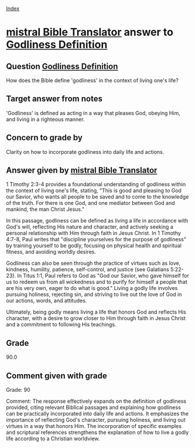
[Index](../../index.md)
# [mistral Bible Translator](../../answering_models/mistral_Bible_Translator.md) answer to [Godliness Definition](../../questions/Godliness_Definition.md)

## Question [Godliness Definition](../../questions/Godliness_Definition.md)
How does the Bible define 'godliness' in the context of living one's life?

## Target answer from notes
'Godliness' is defined as acting in a way that pleases God, obeying Him, and living in a righteous manner.

## Concern to grade by
Clarity on how to incorporate godliness into daily life and actions.

## Answer given by [mistral Bible Translator](../../answering_models/mistral_Bible_Translator.md)
1 Timothy 2:3-4 provides a foundational understanding of godliness within the context of living one's life, stating, "This is good and pleasing to God our Savior, who wants all people to be saved and to come to the knowledge of the truth. For there is one God, and one mediator between God and mankind, the man Christ Jesus."

In this passage, godliness can be defined as living a life in accordance with God's will, reflecting His nature and character, and actively seeking a personal relationship with Him through faith in Jesus Christ. In 1 Timothy 4:7-8, Paul writes that "discipline yourselves for the purpose of godliness" by training yourself to be godly, focusing on physical health and spiritual fitness, and avoiding worldly desires.

Godliness can also be seen through the practice of virtues such as love, kindness, humility, patience, self-control, and justice (see Galatians 5:22-23). In Titus 1:1, Paul refers to God as "God our Savior, who gave himself for us to redeem us from all wickedness and to purify for himself a people that are his very own, eager to do what is good." Living a godly life involves pursuing holiness, rejecting sin, and striving to live out the love of God in our actions, words, and attitudes.

Ultimately, being godly means living a life that honors God and reflects His character, with a desire to grow closer to Him through faith in Jesus Christ and a commitment to following His teachings.

## Grade
90.0

## Comment given with grade
Grade: 90

Comment: The response effectively expands on the definition of godliness provided, citing relevant Biblical passages and explaining how godliness can be practically incorporated into daily life and actions. It emphasizes the importance of reflecting God's character, pursuing holiness, and living out virtues in a way that honors Him. The incorporation of specific examples and scriptural references strengthens the explanation of how to live a godly life according to a Christian worldview.
